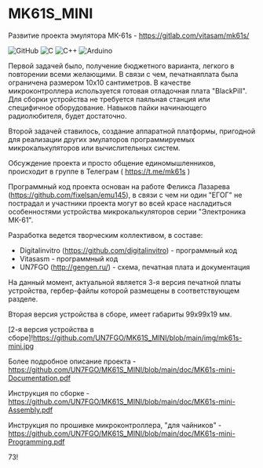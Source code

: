 # MK61S_MINI
Развитие проекта эмулятора МК-61s - https://gitlab.com/vitasam/mk61s/

![GitHub](https://img.shields.io/badge/github-%23121011.svg?style=for-the-badge&logo=github&logoColor=white)
![C](https://img.shields.io/badge/c-%2300599C.svg?style=for-the-badge&logo=c&logoColor=white) 
![C++](https://img.shields.io/badge/c++-%2300599C.svg?style=for-the-badge&logo=c%2B%2B&logoColor=white)
![Arduino](https://img.shields.io/badge/-Arduino-00979D?style=for-the-badge&logo=Arduino&logoColor=white)

Первой задачей было, получение бюджетного варианта, легкого в повторении всеми желающими. В связи с чем, печатнаяплата была ограничена размером 10х10 сантиметров. В качестве микроконтроллера используется готовая отладочная плата "BlackPill". Для сборки устройства не требуется паяльная станция или специфичное оборудование. Навыков пайки начинающего радиолюбителя, будет достаточно.

Второй задачей ставилось, создание аппаратной платформы, пригодной для реализации других эмулаторов программируемых микрокалькуляторов или вычислительных систем.

Обсуждение проекта и просто общение единомышленников, происходит в группе в Телеграм ( https://t.me/mk61s ) 

Программный код проекта основан на работе Феликса Лазарева (https://github.com/fixelsan/emu145), в связи с чем ни один "ЕГОГ" не пострадал и участники проекта могут во всей красе насладиться особенностями устройства микрокалькуляторов серии "Электроника МК-61".

Разработка ведется творческим коллективом, в составе:
- Digitalinvitro (https://github.com/digitalinvitro) - программный код
- Vitasasm - программный код
- UN7FGO (http://gengen.ru/) - схема, печатная плата и документация

На данный момент, актуальной является 3-я версия печатной платы устройства, гербер-файлы которой размещены в соответствующем разделе. 

Вторая версия устройства в сборе, имеет габариты 99х99х19 мм.

[2-я версия устройства в сборе]!https://github.com/UN7FGO/MK61S_MINI/blob/main/img/mk61s-mini.jpg

Более подробное описание проекта - https://github.com/UN7FGO/MK61S_MINI/blob/main/doc/MK61s-mini-Documentation.pdf

Инструкция по сборке - https://github.com/UN7FGO/MK61S_MINI/blob/main/doc/MK61s-mini-Assembly.pdf

Инструкция по прошивке микроконтроллера, "для чайников" - https://github.com/UN7FGO/MK61S_MINI/blob/main/doc/MK61s-mini-Programming.pdf

73!
